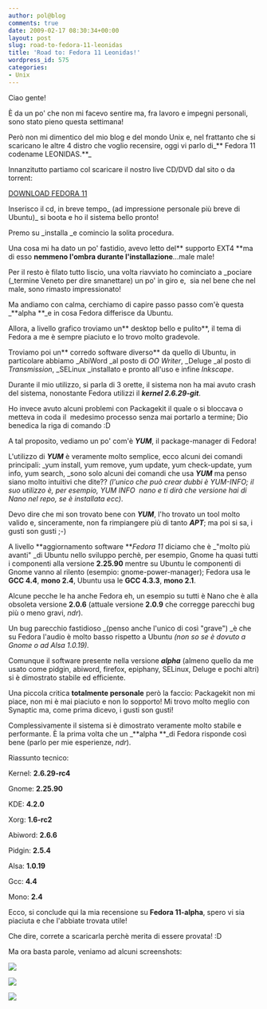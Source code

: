 ```yaml
---
author: pol@blog
comments: true
date: 2009-02-17 08:30:34+00:00
layout: post
slug: road-to-fedora-11-leonidas
title: 'Road to: Fedora 11 Leonidas!'
wordpress_id: 575
categories:
- Unix
---
```


Ciao gente!

È da un po' che non mi facevo sentire ma, fra lavoro e impegni personali, sono stato pieno questa settimana!

Però non mi dimentico del mio blog e del mondo Unix e, nel frattanto che si scaricano le altre 4 distro che voglio recensire, oggi vi parlo di_** Fedora 11 codename LEONIDAS.**_

Innanzitutto partiamo col scaricare il nostro live CD/DVD dal sito o da torrent:


[DOWNLOAD FEDORA 11](http://fedoraproject.org/get-prerelease)




Inserisco il cd, in breve tempo_ (ad impressione personale più breve di Ubuntu)_ si boota e ho il sistema bello pronto!




Premo su _installa _e comincio la solita procedura.




Una cosa mi ha dato un po' fastidio, avevo letto del** supporto EXT4 **ma di esso **nemmeno l'ombra durante l'installazione**...male male!




Per il resto è filato tutto liscio, una volta riavviato ho cominciato a _pociare (_termine Veneto per dire smanettare) un po' in giro e,  sia nel bene che nel male, sono rimasto impressionato!




Ma andiamo con calma, cerchiamo di capire passo passo com'è questa _**alpha **_e in cosa Fedora differisce da Ubuntu.




Allora, a livello grafico troviamo un** desktop bello e pulito**, il tema di Fedora a me è sempre piaciuto e lo trovo molto gradevole.




Troviamo poi un** corredo software diverso** da quello di Ubuntu, in particolare abbiamo _AbiWord _al posto di _OO Writer_, _Deluge _al posto di _Transmission_, _SELinux _installato e pronto all'uso e infine _Inkscape_.




Durante il mio utilizzo, si parla di 3 orette, il sistema non ha mai avuto crash del sistema, nonostante Fedora utilizzi il _**kernel 2.6.29-git**_.




Ho invece avuto alcuni problemi con Packagekit il quale o si bloccava o metteva in coda il  medesimo processo senza mai portarlo a termine; Dio benedica la riga di comando :D




A tal proposito, vediamo un po' com'è _**YUM**_, il package-manager di Fedora!




L'utilizzo di _**YUM**_ è veramente molto semplice, ecco alcuni dei comandi principali: _yum install, yum remove, yum update, yum check-update, yum info, yum search, _sono solo alcuni dei comandi che usa _**YUM**_ ma penso siano molto intuitivi che dite?? _(l'unico che può crear dubbi è YUM-INFO; il suo utilizzo è, per esempio, YUM INFO  nano e ti dirà che versione hai di Nano nel repo, se è installata ecc)_.




Devo dire che mi son trovato bene con _**YUM**_, l'ho trovato un tool molto valido e, sinceramente, non fa rimpiangere più di tanto **_APT_**; ma poi si sa, i gusti son gusti ;-)




A livello **aggiornamento software **_Fedora 11_ diciamo che è _"molto più avanti" _di Ubuntu nello sviluppo perchè, per esempio, Gnome ha quasi tutti i componenti alla versione **2.25.90** mentre su Ubuntu le componenti di Gnome vanno al rilento (esempio: gnome-power-manager); Fedora usa le **GCC 4.4**, **mono 2.4**, Ubuntu usa le **GCC 4.3.3**, **mono 2.1**.




Alcune pecche le ha anche Fedora eh, un esempio su tutti è Nano che è alla obsoleta versione **2.0.6** (attuale versione **2.0.9** che corregge parecchi bug più o meno gravi, _ndr_).




Un bug parecchio fastidioso _(penso anche l'unico di così "grave") _è che su Fedora l'audio è molto basso rispetto a Ubuntu _(non so se è dovuto a Gnome o ad Alsa 1.0.19)._




Comunque il software presente nella versione _**alpha**_ (almeno quello da me usato come pidgin, abiword, firefox, epiphany, SELinux, Deluge e pochi altri) si è dimostrato stabile ed efficiente.




Una piccola critica **totalmente personale** però la faccio: Packagekit non mi piace, non mi è mai piaciuto e non lo sopporto! Mi trovo molto meglio con Synaptic ma, come prima dicevo, i gusti son gusti!




Complessivamente il sistema si è dimostrato veramente molto stabile e performante. È la prima volta che un _**alpha **_di Fedora risponde così bene (parlo per mie esperienze, _ndr_).




Riassunto tecnico:




Kernel: **2.6.29-rc4**




Gnome: **2.25.90**




KDE: **4.2.0**




Xorg: **1.6-rc2**




Abiword: **2.6.6**




Pidgin: **2.5.4**




Alsa: **1.0.19**




Gcc: **4.4**




Mono: **2.4**




Ecco, si conclude qui la mia recensione su **Fedora 11-alpha**, spero vi sia piaciuta e che l'abbiate trovata utile!




Che dire, correte a scaricarla perchè merita di essere provata! :D




Ma ora basta parole, veniamo ad alcuni screenshots:




[![](http://www.allfreeportal.com/imghost/thumbs/597433Schermata.png)](http://www.allfreeportal.com/imghost/viewer.php?id=597433Schermata.png)




[![](http://www.allfreeportal.com/imghost/thumbs/621041Schermata-1.png)](http://www.allfreeportal.com/imghost/viewer.php?id=621041Schermata-1.png)




[![](http://www.allfreeportal.com/imghost/thumbs/496551Schermata-2.png)](http://www.allfreeportal.com/imghost/viewer.php?id=496551Schermata-2.png)
